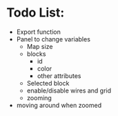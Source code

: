 # Todo List:
* Export function
* Panel to change variables
  * Map size
  * blocks
    * id
    * color
    * other attributes
  * Selected block
  * enable/disable wires and grid
  * zooming
* moving around when zoomed
